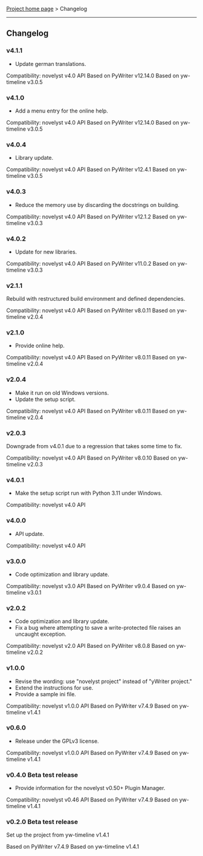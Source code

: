 [Project home page](index) > Changelog

------------------------------------------------------------------------

## Changelog


### v4.1.1

- Update german translations.

Compatibility: novelyst v4.0 API
Based on PyWriter v12.14.0
Based on yw-timeline v3.0.5

### v4.1.0

- Add a menu entry for the online help.

Compatibility: novelyst v4.0 API
Based on PyWriter v12.14.0
Based on yw-timeline v3.0.5

### v4.0.4

- Library update.

Compatibility: novelyst v4.0 API
Based on PyWriter v12.4.1
Based on yw-timeline v3.0.5

### v4.0.3

- Reduce the memory use by discarding the docstrings on building.

Compatibility: novelyst v4.0 API
Based on PyWriter v12.1.2
Based on yw-timeline v3.0.3

### v4.0.2

- Update for new libraries.

Compatibility: novelyst v4.0 API
Based on PyWriter v11.0.2
Based on yw-timeline v3.0.3

### v2.1.1

Rebuild with restructured build environment and defined dependencies.

Compatibility: novelyst v4.0 API
Based on PyWriter v8.0.11
Based on yw-timeline v2.0.4

### v2.1.0

- Provide online help.

Compatibility: novelyst v4.0 API
Based on PyWriter v8.0.11
Based on yw-timeline v2.0.4

### v2.0.4

- Make it run on old Windows versions.
- Update the setup script.

Compatibility: novelyst v4.0 API
Based on PyWriter v8.0.11
Based on yw-timeline v2.0.4

### v2.0.3

Downgrade from v4.0.1 due to a regression that takes some time to fix.

Compatibility: novelyst v4.0 API
Based on PyWriter v8.0.10
Based on yw-timeline v2.0.3

### v4.0.1

- Make the setup script run with Python 3.11 under Windows.

Compatibility: novelyst v4.0 API

### v4.0.0

- API update. 

Compatibility: novelyst v4.0 API

### v3.0.0

- Code optimization and library update. 

Compatibility: novelyst v3.0 API
Based on PyWriter v9.0.4
Based on yw-timeline v3.0.1

### v2.0.2

- Code optimization and library update. 
- Fix a bug where attempting to save a write-protected file raises an uncaught exception.

Compatibility: novelyst v2.0 API
Based on PyWriter v8.0.8
Based on yw-timeline v2.0.2

### v1.0.0

- Revise the wording: use "novelyst project" instead of "yWriter project."
- Extend the instructions for use.
- Provide a sample ini file.

Compatibility: novelyst v1.0.0 API
Based on PyWriter v7.4.9
Based on yw-timeline v1.4.1

### v0.6.0

- Release under the GPLv3 license.

Compatibility: novelyst v1.0.0 API
Based on PyWriter v7.4.9
Based on yw-timeline v1.4.1

### v0.4.0 Beta test release

- Provide information for the novelyst v0.50+ Plugin Manager.

Compatibility: novelyst v0.46 API
Based on PyWriter v7.4.9
Based on yw-timeline v1.4.1

### v0.2.0 Beta test release

Set up the project from yw-timeline v1.4.1

Based on PyWriter v7.4.9
Based on yw-timeline v1.4.1

